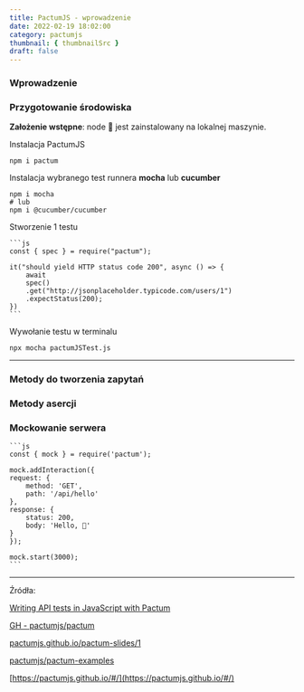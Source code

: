 ```yaml
---
title: PactumJS - wprowadzenie
date: 2022-02-19 18:02:00
category: pactumjs
thumbnail: { thumbnailSrc }
draft: false
---
```


### Wprowadzenie

### Przygotowanie środowiska

**Założenie wstępne**: node 📂  jest zainstalowany na lokalnej maszynie.

Instalacja PactumJS

    npm i pactum

Instalacja wybranego test runnera **mocha** lub **cucumber**

    npm i mocha
    # lub
    npm i @cucumber/cucumber

Stworzenie 1 testu

    ```js
    const { spec } = require("pactum");

    it("should yield HTTP status code 200", async () => {
        await
        spec()
        .get("http://jsonplaceholder.typicode.com/users/1")
        .expectStatus(200);
    })
    ```

Wywołanie testu w terminalu

    npx mocha pactumJSTest.js

---
### Metody do tworzenia zapytań

### Metody asercji


### Mockowanie serwera

    ```js
    const { mock } = require('pactum');

    mock.addInteraction({
    request: {
        method: 'GET',
        path: '/api/hello'
    },
    response: {
        status: 200,
        body: 'Hello, 👋'
    }
    });

    mock.start(3000);
    ```

---
Źródła: 

[Writing API tests in JavaScript with Pactum](https://www.ontestautomation.com/writing-api-tests-in-javascript-with-pactum/)

[GH - pactumjs/pactum](https://github.com/pactumjs/pactum)

[pactumjs.github.io/pactum-slides/1](https://pactumjs.github.io/pactum-slides/1)

[pactumjs/pactum-examples](https://github.com/pactumjs/pactum-examples)

[https://pactumjs.github.io/#/](https://pactumjs.github.io/#/)